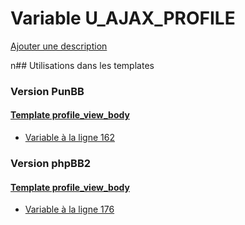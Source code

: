 # Variable U_AJAX_PROFILE
[Ajouter une description](https://fa-tvars.appspot.com/U_AJAX_PROFILE)

n## Utilisations dans les templates

### Version PunBB

#### [Template profile_view_body](punbb/profile_view_body.md)
* [Variable à la ligne 162](../punbb/profile_view_body.tpl#L162)

### Version phpBB2

#### [Template profile_view_body](subsilver/profile_view_body.md)
* [Variable à la ligne 176](../subsilver/profile_view_body.tpl#L176)